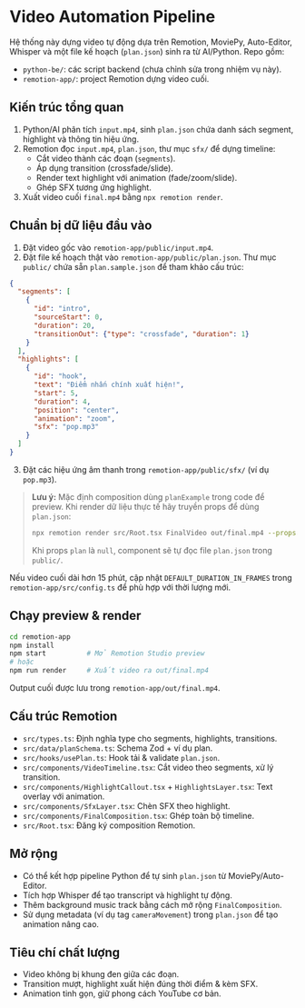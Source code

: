 # Video Automation Pipeline

Hệ thống này dựng video tự động dựa trên Remotion, MoviePy, Auto-Editor, Whisper và một file kế hoạch (`plan.json`) sinh ra từ AI/Python. Repo gồm:

- `python-be/`: các script backend (chưa chỉnh sửa trong nhiệm vụ này).
- `remotion-app/`: project Remotion dựng video cuối.

## Kiến trúc tổng quan

1. Python/AI phân tích `input.mp4`, sinh `plan.json` chứa danh sách segment, highlight và thông tin hiệu ứng.
2. Remotion đọc `input.mp4`, `plan.json`, thư mục `sfx/` để dựng timeline:
   - Cắt video thành các đoạn (`segments`).
   - Áp dụng transition (crossfade/slide).
   - Render text highlight với animation (fade/zoom/slide).
   - Ghép SFX tương ứng highlight.
3. Xuất video cuối `final.mp4` bằng `npx remotion render`.

## Chuẩn bị dữ liệu đầu vào

1. Đặt video gốc vào `remotion-app/public/input.mp4`.
2. Đặt file kế hoạch thật vào `remotion-app/public/plan.json`. Thư mục `public/` chứa sẵn `plan.sample.json` để tham khảo cấu trúc:

```json
{
  "segments": [
    {
      "id": "intro",
      "sourceStart": 0,
      "duration": 20,
      "transitionOut": {"type": "crossfade", "duration": 1}
    }
  ],
  "highlights": [
    {
      "id": "hook",
      "text": "Điểm nhấn chính xuất hiện!",
      "start": 5,
      "duration": 4,
      "position": "center",
      "animation": "zoom",
      "sfx": "pop.mp3"
    }
  ]
}
```

3. Đặt các hiệu ứng âm thanh trong `remotion-app/public/sfx/` (ví dụ `pop.mp3`).

> **Lưu ý:** Mặc định composition dùng `planExample` trong code để preview. Khi render dữ liệu thực tế hãy truyền props để dùng `plan.json`:
>
> ```bash
> npx remotion render src/Root.tsx FinalVideo out/final.mp4 --props '{"plan":null,"planPath":"plan.json","inputVideo":"input.mp4"}'
> ```
>
> Khi props `plan` là `null`, component sẽ tự đọc file `plan.json` trong `public/`.

Nếu video cuối dài hơn 15 phút, cập nhật `DEFAULT_DURATION_IN_FRAMES` trong `remotion-app/src/config.ts` để phù hợp với thời lượng mới.

## Chạy preview & render

```bash
cd remotion-app
npm install
npm start          # Mở Remotion Studio preview
# hoặc
npm run render     # Xuất video ra out/final.mp4
```

Output cuối được lưu trong `remotion-app/out/final.mp4`.

## Cấu trúc Remotion

- `src/types.ts`: Định nghĩa type cho segments, highlights, transitions.
- `src/data/planSchema.ts`: Schema Zod + ví dụ plan.
- `src/hooks/usePlan.ts`: Hook tải & validate `plan.json`.
- `src/components/VideoTimeline.tsx`: Cắt video theo segments, xử lý transition.
- `src/components/HighlightCallout.tsx` + `HighlightsLayer.tsx`: Text overlay với animation.
- `src/components/SfxLayer.tsx`: Chèn SFX theo highlight.
- `src/components/FinalComposition.tsx`: Ghép toàn bộ timeline.
- `src/Root.tsx`: Đăng ký composition Remotion.

## Mở rộng

- Có thể kết hợp pipeline Python để tự sinh `plan.json` từ MoviePy/Auto-Editor.
- Tích hợp Whisper để tạo transcript và highlight tự động.
- Thêm background music track bằng cách mở rộng `FinalComposition`.
- Sử dụng metadata (ví dụ tag `cameraMovement`) trong `plan.json` để tạo animation nâng cao.

## Tiêu chí chất lượng

- Video không bị khung đen giữa các đoạn.
- Transition mượt, highlight xuất hiện đúng thời điểm & kèm SFX.
- Animation tinh gọn, giữ phong cách YouTube cơ bản.
